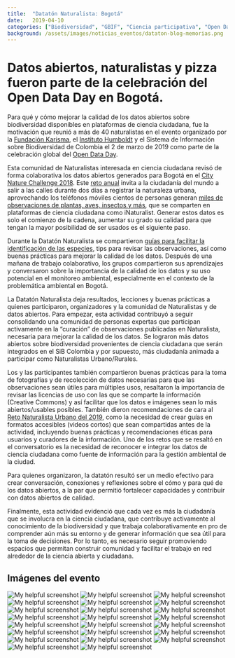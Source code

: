```yaml
---
title:  "Datatón Naturalista: Bogotá"
date:   2019-04-10
categories: ["Biodiversidad", "GBIF", "Ciencia participativa", "Open Data Day", "Naturalista", "2019"]
background: /assets/images/noticias_eventos/dataton-blog-memorias.png
---
```


# Datos abiertos, naturalistas y pizza fueron parte de la celebración del Open Data Day en Bogotá.

Para qué y cómo mejorar la calidad de los datos abiertos sobre biodiversidad disponibles en plataformas de ciencia ciudadana, fue la motivación que reunió a más de 40 naturalistas en el evento organizado por la [Fundación Karisma](https://web.karisma.org.co/en/pagina-principal-2), el [Instituto Humboldt](http://www.humboldt.org.co/es/) y el Sistema de Información sobre Biodiversidad de Colombia el 2 de marzo de 2019 como parte de la celebración global del [Open Data Day](https://opendataday.org).

Esta comunidad de Naturalistas interesada en ciencia ciudadana revisó de forma colaborativa los datos abiertos generados para Bogotá en el [City Nature Challenge 2018](https://www.inaturalist.org/projects/city-nature-challenge-2018). Este [reto anual](https://citynaturechallenge.org) invita a la ciudadanía del mundo a salir a las calles durante dos días a registrar la naturaleza urbana, aprovechando los teléfonos móviles cientos de personas generan [miles de observaciones de plantas, aves, insectos y más](https://www.inaturalist.org/projects/reto-naturalista-urbano-2018-bogota-d-c), que se comparten en plataformas de ciencia ciudadana como iNaturalist. Generar estos datos es solo el comienzo de la cadena, aumentar su grado su calidad para que tengan la mayor posibilidad de ser usados es el siguiente paso.

Durante la Datatón Naturalista se compartieron [guías para facilitar la identificación de las especies](https://drive.google.com/drive/folders/1-dhwPNv5as3fmgxtXx2B_PLkP-WaO6Fl), tips para revisar las observaciones, así como buenas prácticas para mejorar la calidad de los datos. Después de una mañana de trabajo colaborativo, los grupos compartieron sus aprendizajes y conversaron sobre la importancia de la calidad de los datos y su uso potencial en el monitoreo ambiental, especialmente en el contexto de la problemática ambiental en Bogotá.

La Datatón Naturalista deja resultados, lecciones y buenas prácticas a quienes participaron, organizadores y la comunidad de Naturalistas y de datos abiertos. Para empezar, esta actividad contribuyó a seguir consolidando una comunidad de personas expertas que participan activamente en la “curación” de observaciones publicadas en Naturalista, necesaria para mejorar la calidad de los datos. Se lograron más datos abiertos sobre biodiversidad provenientes de ciencia ciudadana que serán integrados en el SiB Colombia y por supuesto, más ciudadanía animada a participar como Naturalistas Urbano/Rurales.

Los y las participantes también compartieron buenas prácticas para la toma de fotografías y de recolección de datos necesarias para que las observaciones sean útiles para múltiples usos, resaltaron la importancia de revisar las licencias de uso con las que se comparte la información (Creative Commons) y así facilitar que los datos e imágenes sean lo más abiertos/usables posibles. También dieron recomendaciones de cara al [Reto Naturalista Urbano del 2019](https://www.inaturalist.org/projects/reto-naturalista-urbano-2019-bogota-d-c), como la necesidad de crear guías en formatos accesibles (videos cortos) que sean compartidas antes de la actividad, incluyendo buenas prácticas y recomendaciones éticas para usuarios y curadores de la información. Uno de los retos que se resaltó en el conversatorio es la necesidad de reconocer e integrar los datos de ciencia ciudadana como fuente de información para la gestión ambiental de la ciudad.

Para quienes organizaron, la datatón resultó ser un medio efectivo para crear conversación, conexiones y reflexiones sobre el cómo y para qué de los datos abiertos, a la par que permitió fortalecer capacidades y contribuir con datos abiertos de calidad.

Finalmente, esta actividad evidenció que cada vez es más la ciudadanía que se involucra en la ciencia ciudadana, que contribuye activamente al conocimiento de la biodiversidad y que trabaja colaborativamente en pro de comprender aún más su entorno y de generar información que sea útil para la toma de decisiones. Por lo tanto, es necesario seguir promoviendo espacios que permitan construir comunidad y facilitar el trabajo en red alrededor de la ciencia abierta y ciudadana.

## Imágenes del evento

![My helpful screenshot](/assets/images/noticias_eventos/memorias_dadaton/IMG_8725-1024x768.jpg)
![My helpful screenshot](/assets/images/noticias_eventos/memorias_dadaton/IMG_8729-1024x768.jpg)
![My helpful screenshot](/assets/images/noticias_eventos/memorias_dadaton/IMG_8732-1024x768.jpg)
![My helpful screenshot](/assets/images/noticias_eventos/memorias_dadaton/IMG_8734-1024x768.jpg)
![My helpful screenshot](/assets/images/noticias_eventos/memorias_dadaton/IMG_8736-1024x768.jpg)
![My helpful screenshot](/assets/images/noticias_eventos/memorias_dadaton/IMG_8737-1024x768.jpg)
![My helpful screenshot](/assets/images/noticias_eventos/memorias_dadaton/IMG_8739-1024x768.jpg)
![My helpful screenshot](/assets/images/noticias_eventos/memorias_dadaton/IMG_8740-1024x768.jpg)
![My helpful screenshot](/assets/images/noticias_eventos/memorias_dadaton/IMG_8741-1024x768.jpg)
![My helpful screenshot](/assets/images/noticias_eventos/memorias_dadaton/IMG_8744-1024x768.jpg)
![My helpful screenshot](/assets/images/noticias_eventos/memorias_dadaton/IMG_8748-1024x768.jpg)
![My helpful screenshot](/assets/images/noticias_eventos/memorias_dadaton/IVBM4556-1-1024x768.jpg)
![My helpful screenshot](/assets/images/noticias_eventos/memorias_dadaton/IVBM4556-1024x768.jpg)
![My helpful screenshot](/assets/images/noticias_eventos/memorias_dadaton/WhatsApp-Image-2019-03-01-at-16.16.33-768x1024.jpg)
![My helpful screenshot](/assets/images/noticias_eventos/memorias_dadaton/WhatsApp-Image-2019-03-02-at-12.44.38-1024x1024.jpg)
![My helpful screenshot](/assets/images/noticias_eventos/memorias_dadaton/WhatsApp-Image-2019-03-02-at-12.44.41-1-1024x1024.jpg)
![My helpful screenshot](/assets/images/noticias_eventos/memorias_dadaton/WhatsApp-Image-2019-03-02-at-12.44.41-1024x1024.jpg)
![My helpful screenshot](/assets/images/noticias_eventos/memorias_dadaton/WhatsApp-Image-2019-03-02-at-14.22.25-768x1024.jpg)
![My helpful screenshot](//assets/images/noticias_eventos/memorias_dadaton/WhatsApp-Image-2019-03-02-at-14.22.49-1024x768.jpg)
![My helpful screenshot](/assets/images/noticias_eventos/memorias_dadaton/WhatsApp-Image-2019-03-02-at-16.09.29-1024x768.jpg)
![My helpful screenshot](/assets/images/noticias_eventos/memorias_dadaton/WhatsApp-Image-2019-03-02-at-16.09.29-2-1024x768.jpg)
![My helpful screenshot](/assets/images/noticias_eventos/memorias_dadaton/WhatsApp-Image-2019-03-25-at-18.32.01-768x1024.jpg)
![My helpful screenshot](/assets/images/noticias_eventos/memorias_dadaton/WhatsApp-Image-2019-03-25-at-18.45.49-1024x768.jpg)
